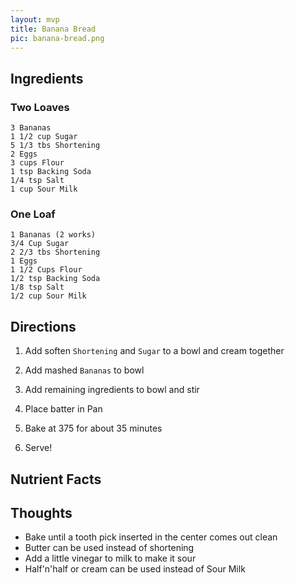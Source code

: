 ```yaml
---
layout: mvp
title: Banana Bread
pic: banana-bread.png
---
```


## Ingredients

### Two Loaves

```
3 Bananas
1 1/2 cup Sugar
5 1/3 tbs Shortening
2 Eggs
3 cups Flour
1 tsp Backing Soda
1/4 tsp Salt
1 cup Sour Milk
```

### One Loaf

```
1 Bananas (2 works)
3/4 Cup Sugar
2 2/3 tbs Shortening
1 Eggs
1 1/2 Cups Flour
1/2 tsp Backing Soda
1/8 tsp Salt
1/2 cup Sour Milk
```

## Directions

1. Add soften `Shortening` and `Sugar` to a bowl and cream together

2. Add mashed `Bananas` to bowl

3. Add remaining ingredients to bowl and stir

4. Place batter in Pan

5. Bake at 375 for about 35 minutes

6. Serve!

## Nutrient Facts

## Thoughts

- Bake until a tooth pick inserted in the center comes out clean
- Butter can be used instead of shortening
- Add a little vinegar to milk to make it sour
- Half'n'half or cream can be used instead of Sour Milk
